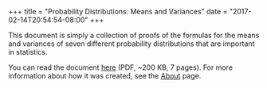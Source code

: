+++
title = "Probability Distributions: Means and Variances"
date = "2017-02-14T20:54:54-08:00"
+++

This document is simply a collection of proofs of the formulas for the
means and variances of seven different probability distributions that
are important in statistics.

You can read the document [here] (PDF, ~200 KB, 7 pages). For more
information about how it was created, see the [About] page.

[here]: /files/ProbabilityDistributionsMeansAndVariances.pdf
[about]: /posts/about-this-site
